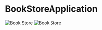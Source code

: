 # BookStoreApplication

![Book Store](https://photos.app.goo.gl/RB9txByzWyfDvQzG7)
![Book Store](https://photos.app.goo.gl/e8GZ7uw18fXS48o39)
